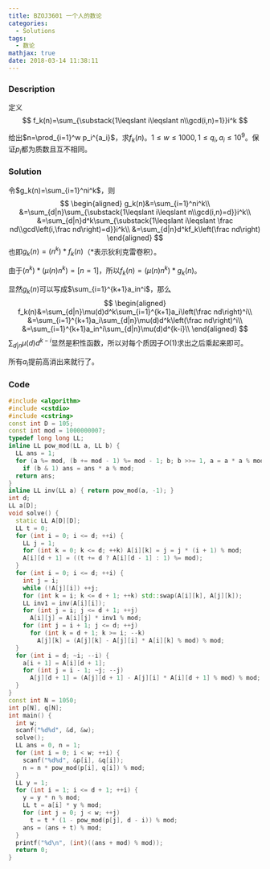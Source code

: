 ```yaml
---
title: BZOJ3601 一个人的数论
categories:
  - Solutions
tags:
  - 数论
mathjax: true
date: 2018-03-14 11:38:11
---
```


### Description

定义
$$
f_k(n)=\sum_{\substack{1\leqslant i\leqslant n\\gcd(i,n)=1}}i^k
$$

给出$n=\prod_{i=1}^w p_i^{a_i}$，求$f_k(n)$。$1\leqslant w\leqslant 1000, 1\leqslant q_i,a_i\leqslant 10^9$。保证$p_i$都为质数且互不相同。

<!--more-->

### Solution

令$g_k(n)=\sum_{i=1}^ni^k$，则
$$
\begin{aligned}
g_k(n)&=\sum_{i=1}^ni^k\\
&=\sum_{d|n}\sum_{\substack{1\leqslant i\leqslant n\\gcd(i,n)=d}}i^k\\
&=\sum_{d|n}d^k\sum_{\substack{1\leqslant i\leqslant \frac nd\\gcd\left(i,\frac nd\right)=d}}i^k\\
&=\sum_{d|n}d^kf_k\left(\frac nd\right)
\end{aligned}
$$
也即$g_k(n) = (n^k) * f_k(n)$（$*$表示狄利克雷卷积）。

由于$(n^k)*(\mu(n)n^k)=[n=1]$，所以$f_k(n)=(\mu(n)n^k)*g_k(n)$。

显然$g_k(n)$可以写成$\sum_{i=1}^{k+1}a_in^i$，那么
$$
\begin{aligned}
f_k(n)&=\sum_{d|n}\mu(d)d^k\sum_{i=1}^{k+1}a_i\left(\frac nd\right)^i\\
&=\sum_{i=1}^{k+1}a_i\sum_{d|n}\mu(d)d^k\left(\frac nd\right)^i\\
&=\sum_{i=1}^{k+1}a_in^i\sum_{d|n}\mu(d)d^{k-i}\\
\end{aligned}
$$
$\sum_{d|n}\mu(d)d^{k-i}$显然是积性函数，所以对每个质因子$O(1)$求出之后乘起来即可。

所有$a_i$提前高消出来就行了。


### Code

```cpp
#include <algorithm>
#include <cstdio>
#include <cstring>
const int D = 105;
const int mod = 1000000007;
typedef long long LL;
inline LL pow_mod(LL a, LL b) {
  LL ans = 1;
  for (a %= mod, (b += mod - 1) %= mod - 1; b; b >>= 1, a = a * a % mod)
    if (b & 1) ans = ans * a % mod;
  return ans;
}
inline LL inv(LL a) { return pow_mod(a, -1); }
int d;
LL a[D];
void solve() {
  static LL A[D][D];
  LL t = 0;
  for (int i = 0; i <= d; ++i) {
    LL j = 1;
    for (int k = 0; k <= d; ++k) A[i][k] = j = j * (i + 1) % mod;
    A[i][d + 1] = ((t += d ? A[i][d - 1] : 1) %= mod);
  }
  for (int i = 0; i <= d; ++i) {
    int j = i;
    while (!A[j][i]) ++j;
    for (int k = i; k <= d + 1; ++k) std::swap(A[i][k], A[j][k]);
    LL inv1 = inv(A[i][i]);
    for (int j = i; j <= d + 1; ++j)
      A[i][j] = A[i][j] * inv1 % mod;
    for (int j = i + 1; j <= d; ++j)
      for (int k = d + 1; k >= i; --k)
        A[j][k] = (A[j][k] - A[j][i] * A[i][k] % mod) % mod;
  }
  for (int i = d; ~i; --i) {
    a[i + 1] = A[i][d + 1];
    for (int j = i - 1; ~j; --j)
      A[j][d + 1] = (A[j][d + 1] - A[j][i] * A[i][d + 1] % mod) % mod;
  }
}
const int N = 1050;
int p[N], q[N];
int main() {
  int w;
  scanf("%d%d", &d, &w);
  solve();
  LL ans = 0, n = 1;
  for (int i = 0; i < w; ++i) {
    scanf("%d%d", &p[i], &q[i]);
    n = n * pow_mod(p[i], q[i]) % mod;
  }
  LL y = 1;
  for (int i = 1; i <= d + 1; ++i) {
    y = y * n % mod;
    LL t = a[i] * y % mod;
    for (int j = 0; j < w; ++j)
      t = t * (1 - pow_mod(p[j], d - i)) % mod;
    ans = (ans + t) % mod;
  }
  printf("%d\n", (int)((ans + mod) % mod));
  return 0;
}
```
